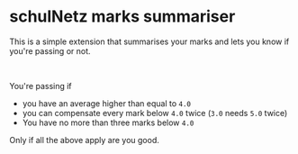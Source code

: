 # schulNetz marks summariser

This is a simple extension that summarises your marks and lets you know if you're passing or not.

<br>

You're passing if

- you have an average higher than equal to `4.0`
- you can compensate every mark below `4.0` twice (`3.0` needs `5.0` twice)
- You have no more than three marks below `4.0`

Only if all the above apply are you good.

